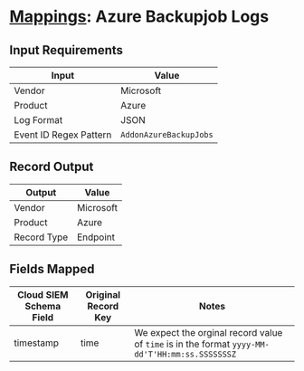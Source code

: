 # [Mappings](README.md): Azure Backupjob Logs

## Input Requirements

|Input|Value|
|-----|-----|
|Vendor|Microsoft|
|Product|Azure|
|Log Format|JSON|
|Event ID Regex Pattern|`AddonAzureBackupJobs`|

## Record Output

|Output|Value|
|------|-----|
|Vendor|Microsoft|
|Product|Azure|
|Record Type|Endpoint|

## Fields Mapped

|Cloud SIEM Schema Field|Original Record Key|Notes|
|-----------------------|-------------------|-----|
|timestamp|time|We expect the orginal record value of `time` is in the format `yyyy-MM-dd'T'HH:mm:ss.SSSSSSSZ`|


